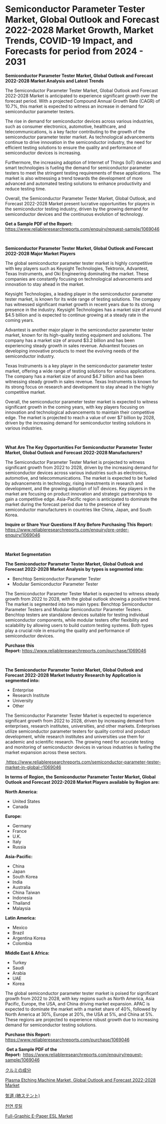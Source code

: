 <p><h1>Semiconductor Parameter Tester Market, Global Outlook and Forecast 2022-2028 Market Growth, Market Trends, COVID-19 Impact, and Forecasts for period from 2024 - 2031</h1></p><p><strong>Semiconductor Parameter Tester Market, Global Outlook and Forecast 2022-2028 Market Analysis and Latest Trends</strong></p>
<p><p>The Semiconductor Parameter Tester Market, Global Outlook and Forecast 2022-2028 Market is anticipated to experience significant growth over the forecast period. With a projected Compound Annual Growth Rate (CAGR) of 10.7%, this market is expected to witness an increase in demand for semiconductor parameter testers.</p><p>The rise in demand for semiconductor devices across various industries, such as consumer electronics, automotive, healthcare, and telecommunications, is a key factor contributing to the growth of the semiconductor parameter tester market. As technological advancements continue to drive innovation in the semiconductor industry, the need for efficient testing solutions to ensure the quality and performance of semiconductor devices is increasing.</p><p>Furthermore, the increasing adoption of Internet of Things (IoT) devices and smart technologies is fueling the demand for semiconductor parameter testers to meet the stringent testing requirements of these applications. The market is also witnessing a trend towards the development of more advanced and automated testing solutions to enhance productivity and reduce testing time.</p><p>Overall, the Semiconductor Parameter Tester Market, Global Outlook, and Forecast 2022-2028 Market present lucrative opportunities for players in the semiconductor testing industry, driven by the growing demand for semiconductor devices and the continuous evolution of technology.</p></p>
<p><strong>Get a Sample PDF of the Report:&nbsp;</strong> <a href="https://www.reliableresearchreports.com/enquiry/request-sample/1069046">https://www.reliableresearchreports.com/enquiry/request-sample/1069046</a></p>
<p>&nbsp;</p>
<p><strong>Semiconductor Parameter Tester Market, Global Outlook and Forecast 2022-2028 Major Market Players</strong></p>
<p><p>The global semiconductor parameter tester market is highly competitive with key players such as Keysight Technologies, Tektronix, Advantest, Texas Instruments, and Oki Engineering dominating the market. These companies are constantly focusing on technological advancements and innovation to stay ahead in the market.</p><p>Keysight Technologies, a leading player in the semiconductor parameter tester market, is known for its wide range of testing solutions. The company has witnessed significant market growth in recent years due to its strong presence in the industry. Keysight Technologies has a market size of around $4.5 billion and is expected to continue growing at a steady rate in the coming years.</p><p>Advantest is another major player in the semiconductor parameter tester market, known for its high-quality testing equipment and solutions. The company has a market size of around $3.2 billion and has been experiencing steady growth in sales revenue. Advantest focuses on developing innovative products to meet the evolving needs of the semiconductor industry.</p><p>Texas Instruments is a key player in the semiconductor parameter tester market, offering a wide range of testing solutions for various applications. The company has a market size of around $4.7 billion and has been witnessing steady growth in sales revenue. Texas Instruments is known for its strong focus on research and development to stay ahead in the highly competitive market.</p><p>Overall, the semiconductor parameter tester market is expected to witness significant growth in the coming years, with key players focusing on innovation and technological advancements to maintain their competitive edge. The market is projected to reach a value of over $7 billion by 2028, driven by the increasing demand for semiconductor testing solutions in various industries.</p></p>
<p>&nbsp;</p>
<p><strong>What Are The Key Opportunities For Semiconductor Parameter Tester Market, Global Outlook and Forecast 2022-2028 Manufacturers?</strong></p>
<p><p>The Semiconductor Parameter Tester Market is projected to witness significant growth from 2022 to 2028, driven by the increasing demand for semiconductor devices across various industries such as electronics, automotive, and telecommunications. The market is expected to be fueled by advancements in technology, rising investments in research and development, and the growing adoption of IoT devices. Key players in the market are focusing on product innovation and strategic partnerships to gain a competitive edge. Asia-Pacific region is anticipated to dominate the market during the forecast period due to the presence of key semiconductor manufacturers in countries like China, Japan, and South Korea.</p></p>
<p><strong>Inquire or Share Your Questions If Any Before Purchasing This Report:</strong> <a href="https://www.reliableresearchreports.com/enquiry/pre-order-enquiry/1069046">https://www.reliableresearchreports.com/enquiry/pre-order-enquiry/1069046</a></p>
<p>&nbsp;</p>
<p><strong>Market Segmentation</strong></p>
<p><strong>The Semiconductor Parameter Tester Market, Global Outlook and Forecast 2022-2028 Market Analysis by types is segmented into:</strong></p>
<p><ul><li>Benchtop Semiconductor Parameter Tester</li><li>Modular Semiconductor Parameter Tester</li></ul></p>
<p><p>The Semiconductor Parameter Tester Market is expected to witness steady growth from 2022 to 2028, with the global outlook showing a positive trend. The market is segmented into two main types: Benchtop Semiconductor Parameter Testers and Modular Semiconductor Parameter Testers. Benchtop testers are standalone devices suitable for testing individual semiconductor components, while modular testers offer flexibility and scalability by allowing users to build custom testing systems. Both types play a crucial role in ensuring the quality and performance of semiconductor devices.</p></p>
<p><strong>Purchase this Report:&nbsp;</strong><a href="https://www.reliableresearchreports.com/purchase/1069046">https://www.reliableresearchreports.com/purchase/1069046</a></p>
<p>&nbsp;</p>
<p><strong>The Semiconductor Parameter Tester Market, Global Outlook and Forecast 2022-2028 Market Industry Research by Application is segmented into:</strong></p>
<p><ul><li>Enterprise</li><li>Research Institute</li><li>University</li><li>Other</li></ul></p>
<p><p>The Semiconductor Parameter Tester Market is expected to experience significant growth from 2022 to 2028, driven by increasing demand from enterprises, research institutes, universities, and other markets. Enterprises utilize semiconductor parameter testers for quality control and product development, while research institutes and universities use them for academic and scientific research. The growing need for accurate testing and monitoring of semiconductor devices in various industries is fueling the market expansion across these sectors.</p></p>
<p><a href="https://www.reliableresearchreports.com/semiconductor-parameter-tester-market-in-global-r1069046">&nbsp;https://www.reliableresearchreports.com/semiconductor-parameter-tester-market-in-global-r1069046</a></p>
<p><strong>In terms of Region, the Semiconductor Parameter Tester Market, Global Outlook and Forecast 2022-2028 Market Players available by Region are:</strong></p>
<p>
    <p> <strong> North America: </strong>
        <ul>
            <li>United States</li>
            <li>Canada</li>
        </ul>
        </p> 
    <p> <strong> Europe: </strong>
        <ul>
            <li>Germany</li>
            <li>France</li>
            <li>U.K.</li>
            <li>Italy</li>
            <li>Russia</li>
        </ul>
        </p> 
    <p> <strong> Asia-Pacific: </strong>
        <ul>
            <li>China</li>
            <li>Japan</li>
            <li>South Korea</li>
            <li>India</li>
            <li>Australia</li>
            <li>China Taiwan</li>
            <li>Indonesia</li>
            <li>Thailand</li>
            <li>Malaysia</li>
        </ul>
        </p> 
    <p> <strong> Latin America: </strong>
        <ul>
            <li>Mexico</li>
            <li>Brazil</li>
            <li>Argentina Korea</li>
            <li>Colombia</li>
        </ul>
        </p> 
    <p> <strong> Middle East & Africa: </strong>
        <ul>
            <li>Turkey</li>
            <li>Saudi</li>
            <li>Arabia</li>
            <li>UAE</li>
            <li>Korea</li>
        </ul>
    </p>
    </p>
<p><p>The global semiconductor parameter tester market is poised for significant growth from 2022 to 2028, with key regions such as North America, Asia Pacific, Europe, the USA, and China driving market expansion. APAC is expected to dominate the market with a market share of 40%, followed by North America at 30%, Europe at 20%, the USA at 5%, and China at 5%. These regions are projected to experience robust growth due to increasing demand for semiconductor testing solutions.</p></p>
<p><strong>Purchase this Report: </strong><a href="https://www.reliableresearchreports.com/purchase/1069046">https://www.reliableresearchreports.com/purchase/1069046</a></p>
<p>&nbsp;<strong>Get a Sample PDF of the Report:&nbsp;&nbsp;</strong><a href="https://www.reliableresearchreports.com/enquiry/request-sample/1069046">https://www.reliableresearchreports.com/enquiry/request-sample/1069046</a></p>
<p><strong></strong></p>
<p><p><a href="https://github.com/EthanMorar2011/Market-Research-Report-List-1/blob/main/209958285658.md">クルミの成分</a></p><p><a href="https://github.com/RyleeBauch2023/Market-Research-Report-List-1/blob/main/plasma-etching-machine-market-global-outlook-and-forecast-2022-2028-market.md">Plasma Etching Machine Market, Global Outlook and Forecast 2022-2028 Market</a></p><p><a href="https://github.com/dzy793153605/Market-Research-Report-List-2/blob/main/247154185657.md">気道 (肺ステント)</a></p><p><a href="https://github.com/AidenReinger/Market-Research-Report-List-1/blob/main/928278479299.md">천연 루틸</a></p><p><a href="https://issuu.com/reportprime-2/docs/full-graphic-e-paper-esl-market-size-2030.pptx">Full-Graphic E-Paper ESL Market</a></p></p>